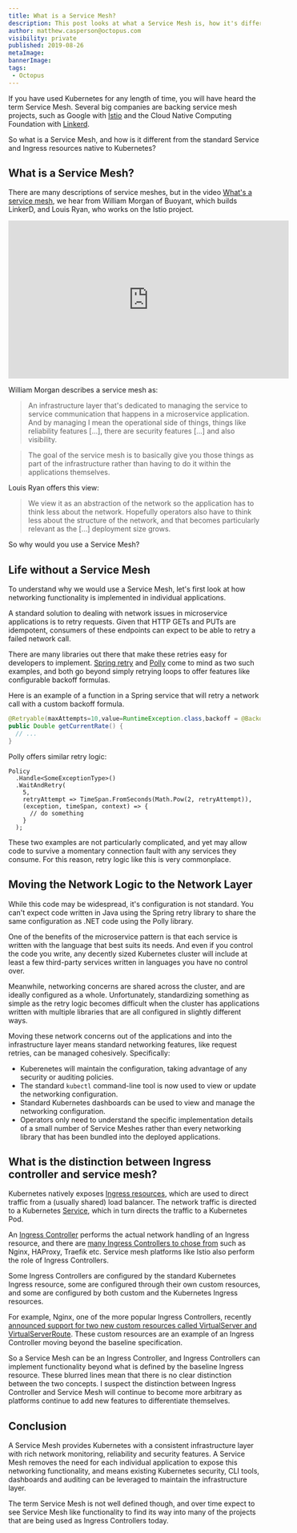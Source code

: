 ```yaml
---
title: What is a Service Mesh?
description: This post looks at what a Service Mesh is, how it's different to an Ingress Controller, and why you would use one.
author: matthew.casperson@octopus.com
visibility: private
published: 2019-08-26
metaImage:
bannerImage:
tags:
 - Octopus
---
```


If you have used Kubernetes for any length of time, you will have heard the term Service Mesh. Several big companies are backing service mesh projects, such as Google with [Istio](https://istio.io/) and the Cloud Native Computing Foundation with [Linkerd](https://linkerd.io/).

So what is a Service Mesh, and how is it different from the standard Service and Ingress resources native to Kubernetes?

## What is a Service Mesh?

There are many descriptions of service meshes, but in the video [What's a service mesh](https://www.youtube.com/watch?v=rhPQHbKoyb8), we hear from William Morgan of Buoyant, which builds LinkerD, and Louis Ryan, who works on the Istio project.

<iframe width="560" height="315" src="https://www.youtube.com/embed/rhPQHbKoyb8" frameborder="0" allowfullscreen></iframe>

William Morgan describes a service mesh as:

>An infrastructure layer that's dedicated to managing the service to service communication that happens in a microservice application. And by managing I mean the operational side of things, things like reliability features [...], there are security features [...] and also visibility.

>The goal of the service mesh is to basically give you those things as part of the infrastructure rather than having to do it within the applications themselves.

Louis Ryan offers this view:

>We view it as an abstraction  of the network so the application has to think less about the network. Hopefully operators also have to think less about the structure of the network, and that becomes particularly relevant as the [...] deployment size grows.

So why would you use a Service Mesh?

## Life without a Service Mesh

To understand why we would use a Service Mesh, let's first look at how networking functionality is implemented in individual applications.

A standard solution to dealing with network issues in microservice applications is to retry requests. Given that HTTP GETs and PUTs are idempotent, consumers of these endpoints can expect to be able to retry a failed network call.

There are many libraries out there that make these retries easy for developers to implement. [Spring retry](https://github.com/spring-projects/spring-retry) and [Polly](https://github.com/App-vNext/Polly#retry) come to mind as two such examples, and both go beyond simply retrying loops to offer features like configurable backoff formulas.

Here is an example of a function in a Spring service that will retry a network call with a custom backoff formula.

```java
@Retryable(maxAttempts=10,value=RuntimeException.class,backoff = @Backoff(delay = 10000,multiplier=2))
public Double getCurrentRate() {
  // ...
}
```

Polly offers similar retry logic:

```CSharp
Policy
  .Handle<SomeExceptionType>()
  .WaitAndRetry(
    5,
    retryAttempt => TimeSpan.FromSeconds(Math.Pow(2, retryAttempt)),
    (exception, timeSpan, context) => {
      // do something
    }
  );
```

These two examples are not particularly complicated, and yet may allow code to survive a momentary connection fault with any services they consume. For this reason, retry logic like this is very commonplace.

## Moving the Network Logic to the Network Layer

While this code may be widespread, it's configuration is not standard. You can't expect code written in Java using the Spring retry library to share the same configuration as .NET code using the Polly library.

One of the benefits of the microservice pattern is that each service is written with the language that best suits its needs. And even if you control the code you write, any decently sized Kubernetes cluster will include at least a few third-party services written in languages you have no control over.

Meanwhile, networking concerns are shared across the cluster, and are ideally configured as a whole. Unfortunately, standardizing something as simple as the retry logic becomes difficult when the cluster has applications written with multiple libraries that are all configured in slightly different ways.

Moving these network concerns out of the applications and into the infrastructure layer means standard networking features, like request retries, can be managed cohesively. Specifically:

* Kuberenetes will maintain the configuration, taking advantage of any security or auditing policies.
* The standard `kubectl` command-line tool is now used to view or update the networking configuration.
* Standard Kubernetes dashboards can be used to view and manage the networking configuration.
* Operators only need to understand the specific implementation details of a small number of Service Meshes rather than every networking library that has been bundled into the deployed applications.

## What is the distinction between Ingress controller and service mesh?

Kubernetes natively exposes [Ingress resources](https://kubernetes.io/docs/concepts/services-networking/ingress/), which are used to direct traffic from a (usually shared) load balancer. The network traffic is directed to a Kubernetes [Service](https://kubernetes.io/docs/concepts/services-networking/service/), which in turn directs the traffic to a Kubernetes Pod.

An [Ingress Controller](https://kubernetes.io/docs/concepts/services-networking/ingress-controllers/) performs the actual network handling of an Ingress resource, and there are [many Ingress Controllers to chose from](https://kubernetes.io/docs/concepts/services-networking/ingress-controllers/#additional-controllers) such as Nginx, HAProxy, Traefik etc. Service mesh platforms like Istio also perform the role of Ingress Controllers.

Some Ingress Controllers are configured by the standard Kubernetes Ingress resource, some are configured through their own custom resources, and some are configured by both custom and the Kubernetes Ingress resources.

For example, Nginx, one of the more popular Ingress Controllers, recently [announced support for two new custom resources called VirtualServer and VirtualServerRoute](https://www.nginx.com/blog/announcing-nginx-ingress-controller-for-kubernetes-release-1-5-0/). These custom resources are an example of an Ingress Controller moving beyond the baseline specification.

So a Service Mesh can be an Ingress Controller, and Ingress Controllers can implement functionality beyond what is defined by the baseline Ingress resource. These blurred lines mean that there is no clear distinction between the two concepts. I suspect the distinction between Ingress Controller and Service Mesh will continue to become more arbitrary as platforms continue to add new features to differentiate themselves.

## Conclusion

A Service Mesh provides Kubernetes with a consistent infrastructure layer with rich network monitoring, reliability and security features. A Service Mesh removes the need for each individual application to expose this networking functionality, and means existing Kubernetes security, CLI tools, dashboards and auditing can be leveraged to maintain the infrastructure layer.

The term Service Mesh is not well defined though, and over time expect to see Service Mesh like functionality to find its way into many of the projects that are being used as Ingress Controllers today.
